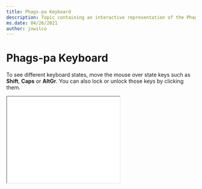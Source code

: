 ```yaml
--- 
title: Phags-pa Keyboard 
description: Topic containing an interactive representation of the Phags-pa Keyboard 
ms.date: 04/26/2021 
author: jowilco 
--- 
```

 
# Phags-pa Keyboard 
 
To see different keyboard states, move the mouse over state keys such as **Shift**, **Caps** or **AltGr**. You can also lock or unlock those keys by clicking them. 
 
<iframe src="kbdphags.html" height="230"></iframe> 
